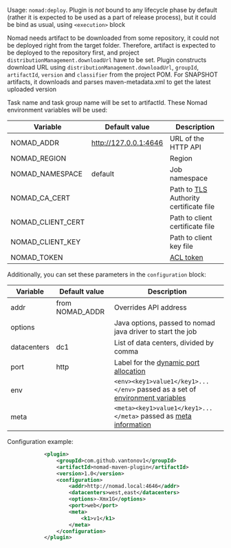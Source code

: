 Usage: `nomad:deploy`. Plugin is *not* bound to any lifecycle phase by default (rather it is expected to be used as a part of release process), but it could be bind as usual, using `<execution>` block 

Nomad needs artifact to be downloaded from some repository, it could not be deployed right from the target folder. 
Therefore, artifact is expected to be deployed to the repository first, and project `distributionManagement.downloadUrl` have to be set.
Plugin constructs download URL using `distributionManagement.downloadUrl`, `groupId`, `artifactId`, `version` and `classifier` from the project POM. 
For SNAPSHOT artifacts, it downloads and parses maven-metadata.xml to get the latest uploaded version 

Task name and task group name will be set to artifactId. These Nomad environment variables will be used:

Variable         | Default value         | Description
-----------------|-----------------------|-----------------------------------------------
NOMAD_ADDR       | http://127.0.0.1:4646 | URL of the HTTP API
NOMAD_REGION     |                       | Region  
NOMAD_NAMESPACE  | default               | Job namespace
NOMAD_CA_CERT    |                       | Path to [TLS](https://www.nomadproject.io/guides/security/securing-nomad.html)  Authority certificate file  
NOMAD_CLIENT_CERT|                       | Path to client certificate file
NOMAD_CLIENT_KEY |                       | Path to client key file
NOMAD_TOKEN      |                       | [ACL token](https://www.nomadproject.io/guides/security/acl.html)
  
Additionally, you can set these parameters in the `configuration` block:

Variable         | Default value         | Description
-----------------|-----------------------|-----------------------------------------------
addr             | from NOMAD_ADDR       | Overrides API address
options          |                       | Java options, passed to nomad java driver to start the job
datacenters      | dc1                   | List of data centers, divided by comma
port             | http                  | Label for the [dynamic port allocation](https://www.nomadproject.io/docs/job-specification/network.html#dynamic-ports)
env              |                       | `<env><key1>value1</key1>...</env>` passed as a set of [environment variables](https://www.nomadproject.io/docs/job-specification/env.html)
meta             |                       | `<meta><key1>value1</key1>...</meta>` passed as [meta information](https://www.nomadproject.io/docs/job-specification/meta.html)  

Configuration example:

```xml
            <plugin>
                <groupId>com.github.vantonov1</groupId>
                <artifactId>nomad-maven-plugin</artifactId>
                <version>1.0</version>
                <configuration>
                    <addr>http://nomad.local:4646</addr>
                    <datacenters>west,east</datacenters>
                    <options>-Xmx1G</options>
                    <port>web</port>
                    <meta>
                        <k1>v1</k1>
                    </meta>
                </configuration>
            </plugin>
```
